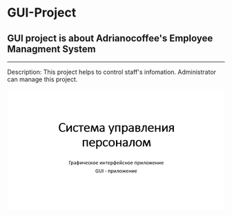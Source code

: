 # GUI-Project

## GUI project is about Adrianocoffee's Employee Managment System


***

Description: This project helps to control staff's infomation. Administrator can manage this project. 

![alt text](https://github.com/TanikulovaMadi/GUI-Project/blob/main/Presentation%20images/1.JPG)
